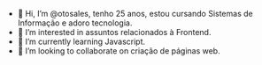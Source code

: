 - 👋 Hi, I’m @otosales, tenho 25 anos, estou cursando Sistemas de Informação e adoro tecnologia.
- 👀 I’m interested in  assuntos relacionados à Frontend.
- 🌱 I’m currently learning  Javascript.
- 💞️ I’m looking to collaborate on  criação de páginas web.

<!--- 
otosales/otosales is a ✨ special ✨ repository because its `README.md` (this file) appears on your GitHub profile.
You can click the Preview link to take a look at your changes.
--->
